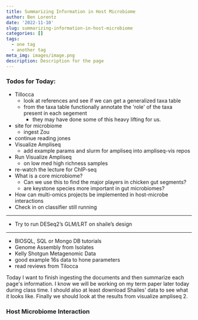 ```yaml
---
title: Summarizing Information in Host Microbiome
author: Ben Lorentz
date: '2022-11-10'
slug: summarizing-information-in-host-microbiome
categories: []
tags:
  - one tag
  - another tag
meta_img: images/image.png
description: Description for the page
---
```


### Todos for Today:

- Tillocca
  - look at references and see if we can get a generalized taxa table
  - from the taxa table functionally annotate the 'role' of the taxa present in each segement
    - they may have done some of this heavy lifting for us.
- site for microbiome
  - ingest Zou
- continue reading jones
- Visualize Ampliseq
  - add example params and slurm for ampliseq into ampliseq-vis repos
- Run Visualize Ampliseq
  - on low med high richness samples
- re-watch the lecture for ChIP-seq
- What is a core microbiome?
  - Can we use this to find the major players in chicken gut segments?
  - are keystone species more important in gut microbiomes?
- How can multi-omics projects be implemented in host-microbe interactions
- Check in on classifier still running

---

- Try to run DESeq2’s GLM/LRT on shaile’s design

---

- BIOSQL, SQL or Mongo DB tutorials
- Genome Assembly from Isolates
- Kelly Shotgun Metagenomic Data
- good example 16s data to hone parameters
- read reviews from Tilocca

Today I want to finish ingesting the documents and then summarize each page's information. I know we will be working on my term paper later today during class time. I should also at least download Shailes' data to see what it looks like. Finally we should look at the results from visualize ampliseq 2. 

### Host Microbiome Interaction


